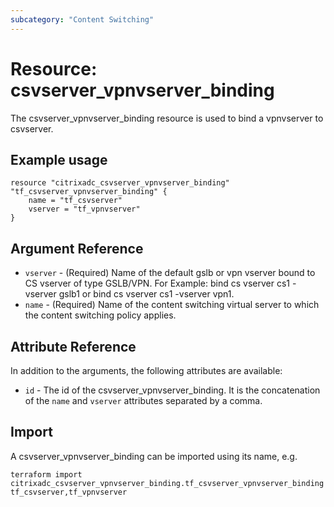 ```yaml
---
subcategory: "Content Switching"
---
```


# Resource: csvserver_vpnvserver_binding

The csvserver_vpnvserver_binding resource is used to bind a vpnvserver to csvserver.


## Example usage

```hcl
resource "citrixadc_csvserver_vpnvserver_binding" "tf_csvserver_vpnvserver_binding" {
	name = "tf_csvserver"
	vserver = "tf_vpnvserver"
}
```


## Argument Reference

* `vserver` - (Required) Name of the default gslb or vpn vserver bound to CS vserver of type GSLB/VPN. For Example: bind cs vserver cs1 -vserver gslb1 or bind cs vserver cs1 -vserver vpn1.
* `name` - (Required) Name of the content switching virtual server to which the content switching policy applies.


## Attribute Reference

In addition to the arguments, the following attributes are available:

* `id` - The id of the csvserver_vpnvserver_binding. It is the concatenation of the `name` and `vserver` attributes separated by a comma.


## Import

A csvserver_vpnvserver_binding can be imported using its name, e.g.

```shell
terraform import citrixadc_csvserver_vpnvserver_binding.tf_csvserver_vpnvserver_binding tf_csvserver,tf_vpnvserver
```
